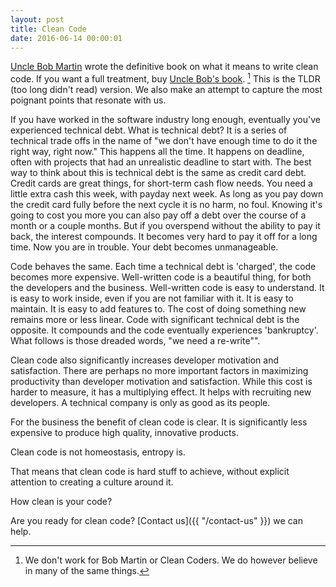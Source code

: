 ```yaml
---
layout: post
title: Clean Code
date: 2016-06-14 00:00:01
---
```

[Uncle Bob Martin](https://sites.google.com/site/unclebobconsultingllc/) wrote the definitive book on what it means to write clean code. 
If you want a full treatment, buy [Uncle Bob's book](https://www.amazon.com/Clean-Code-Handbook-Software-Craftsmanship/dp/0132350882). [^footnote] 
This is the TLDR (too long didn't read) version. 
We also make an attempt to capture the most poignant points that resonate with us.

If you have worked in the software industry long enough, eventually you've experienced technical debt. What is technical debt? It is a series of technical trade offs in the name of "we don't have enough time to do it the right way, right now." This happens all the time. It happens on deadline, often with projects that had an unrealistic deadline to start with. The best way to think about this is technical debt is the same as credit card debt. Credit cards are great things, for short-term cash flow needs. You need a little extra cash this week, with payday next week. As long as you pay down the credit card fully before the next cycle it is no harm, no foul. Knowing it's going to cost you more you can also pay off a debt over the course of a month or a couple months. But if you overspend without the ability to pay it back, the interest compounds. It becomes very hard to pay it off for a long time. Now you are in trouble. Your debt becomes unmanageable.

Code behaves the same. Each time a technical debt is 'charged', the code becomes more expensive. Well-written code is a beautiful thing, for both the developers and the business. Well-written code is easy to understand. It is easy to work inside, even if you are not familiar with it. It is easy to maintain. It is easy to add features to. The cost of doing something new remains more or less linear. Code with significant technical debt is the opposite. It compounds and the code eventually experiences 'bankruptcy'. What follows is those dreaded words, "we need a re-write"".

Clean code also significantly increases developer motivation and satisfaction. There are perhaps no more important factors in maximizing productivity than developer motivation and satisfaction. While this cost is harder to measure, it has a multiplying effect. It helps with recruiting new developers. A technical company is only as good as its people.

For the business the benefit of clean code is clear. It is significantly less expensive to produce high quality, innovative products.

Clean code is not homeostasis, entropy is.

That means that clean code is hard stuff to achieve, without explicit attention to creating a culture around it.

How clean is your code?

Are you ready for clean code? [Contact us]({{ "/contact-us" }}) we can help. 

[^footnote]: We don't work for Bob Martin or Clean Coders. We do however believe in many of the same things.